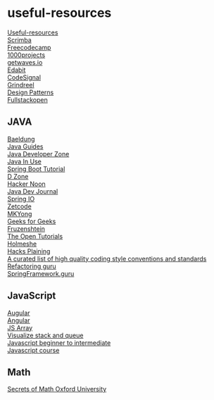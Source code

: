 useful-resources
=================
[Useful-resources](https://github.com/channyeintun/useful-resources/blob/master/useful-sites.txt)\
[Scrimba](https://scrimba.com/)\
[Freecodecamp](freecodecamp.org)\
[1000projects](http://1000projects.org)\
[getwaves.io](getwaves.io)\
[Edabit](https://edabit.com)\
[CodeSignal](https://codesignal.com/)\
[Grindreel](https://grindreel.academy/)\
[Design Patterns](https://www.journaldev.com/1827/java-design-patterns-example-tutorial)\
[Fullstackopen](https://fullstackopen.com/)

JAVA
------
[Baeldung](https://www.baeldung.com)\
[Java Guides](https://www.javaguides.net)\
[Java Developer Zone](https://javadeveloperzone.com)\
[Java In Use](https://www.javainuse.com)\
[Spring Boot Tutorial](https://www.springboottutorial.com)\
[D Zone](https://dzone.com)\
[Hacker Noon](https://hackernoon.com)\
[Java Dev Journal](https://www.javadevjournal.com)\
[Spring IO](https://docs.spring.io)\
[Zetcode](http://zetcode.com/)\
[MKYong](https://mkyong.com/)\
[Geeks for Geeks](https://www.geeksforgeeks.org)\
[Fruzenshtein](http://fruzenshtein.com)\
[The Open Tutorials](http://theopentutorials.com)\
[Holmeshe](https://holmeshe.me)\
[Hacks Plaining](https://www.hacksplaining.com)\
[A curated list of high quality coding style conventions and standards](https://github.com/Kristories/awesome-guidelines)\
[Refactoring guru](https://refactoring.guru/)\
[SpringFramework.guru](https://springframework.guru)

JavaScript
----------
[Augular](https://github.com/mraible/ng-demo)\
[Angular](https://coursetro.com/)\
[JS Array](https://jsarray.com/)\
[Visualize stack and queue](http://latentflip.com/loupe/)\
[Javascript beginner to intermediate](https://javascript30.com/)\
[Javascript course](https://mega.nz/folder/P4tnTZAL#uXR10IqocBZNwfjojFcNwA)

Math
-----
[Secrets of Math Oxford University](http://podcasts.ox.ac.uk/series/secrets-mathematics)
